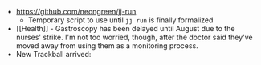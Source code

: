 - https://github.com/neongreen/jj-run
	- Temporary script to use until `jj run` is finally formalized
- [[Health]] - Gastroscopy has been delayed until August due to the nurses' strike. I'm not too worried, though, after the doctor said they've moved away from using them as a monitoring process.
- New Trackball arrived: